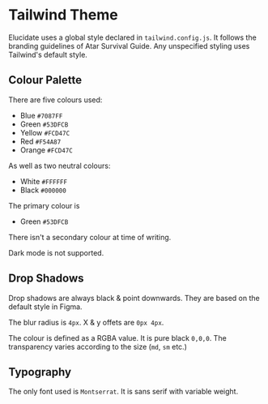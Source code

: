 # Tailwind Theme

Elucidate uses a global style declared in `tailwind.config.js`.
It follows the branding guidelines of Atar Survival Guide.
Any unspecified styling uses Tailwind's default style.

## Colour Palette

There are five colours used:

- Blue `#7087FF`
- Green `#53DFCB`
- Yellow `#FCD47C`
- Red `#F54A87`
- Orange `#FCD47C`

As well as two neutral colours:

- White `#FFFFFF`
- Black `#000000`

The primary colour is

- Green `#53DFCB`

There isn't a secondary colour at time of writing.

Dark mode is not supported.

## Drop Shadows

Drop shadows are always black & point downwards.
They are based on the default style in Figma.

The blur radius is `4px`.
X & y offets are `0px 4px`.

The colour is defined as a RGBA value.
It is pure black `0,0,0`.
The transparency varies according to the size (`md`, `sm` etc.)

## Typography

The only font used is `Montserrat`.
It is sans serif with variable weight.

